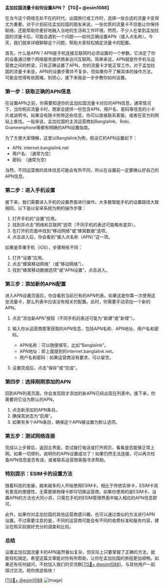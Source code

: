 **孟加拉国流量卡如何设置APN？【TG💪+ @esim1088】**

在当今这个网络无处不在的时代，出国旅行或工作时，选择一张合适的流量卡变得尤为重要。对于计划前往孟加拉国的朋友来说，一张优质的流量卡不仅能让你保持联络，还能帮助你更好地融入当地的生活和工作环境。然而，不少人在拿到孟加拉国的流量卡后，可能会遇到一个问题——如何正确设置APN（接入点名称）。今天，我们就来详细聊聊这个问题，帮助大家轻松搞定流量卡的配置。

首先，什么是APN？APN是手机连接互联网时必须设置的一个参数，它决定了你的设备通过哪个网络服务提供商来访问互联网。简单来说，APN就是你手机与运营商之间的桥梁，只有正确设置了APN，你的流量卡才能正常工作。对于孟加拉国的流量卡来说，APN的设置步骤并不复杂，但如果你不了解具体的操作方法，可能会觉得有些困难。别担心，接下来我会一步步教你如何设置。

### **第一步：获取正确的APN信息**

在设置APN之前，你需要知道你的孟加拉国流量卡对应的APN信息。通常情况下，当你购买流量卡时，商家会提供一份包含APN、用户名、密码等信息的小卡片或说明书。如果没有随卡附带这些信息，你可以直接联系客服，或者在官方的网站上查找。一般来说，孟加拉国的主流运营商如Banglalink、Robi、Grameenphone等都有明确的APN设置指南。

为了方便大家理解，这里以Banglalink为例，假设它的APN设置如下：
- APN: internet.banglalink.net
- 用户名: （通常为空）
- 密码: （通常为空）

当然，不同运营商的具体信息可能会有所不同，所以在设置前一定要确认好自己的APN信息。

### **第二步：进入手机设置**

接下来，我们需要进入手机的设置界面进行操作。大多数智能手机的设置路径大致相同，以下是以安卓系统为例的操作步骤：

1. 打开手机的“设置”应用。
2. 找到并点击“网络和互联网”选项（不同手机的表述可能略有差异）。
3. 在打开的页面中找到“移动网络”或“蜂窝数据”选项。
4. 点击进入后，你会看到“接入点名称（APN）”这一项。

如果是苹果手机（iOS），步骤稍有不同：
1. 打开“设置”应用。
2. 点击“蜂窝移动网络”（或“移动网络”）。
3. 找到“蜂窝移动数据选项”或“APN设置”，点击进入。

### **第三步：添加新的APN配置**

进入APN设置页面后，你会看到当前已有的APN列表。如果这是你第一次使用这张流量卡，那么列表中应该没有相关的配置。此时，你需要手动添加一个新的APN。

1. 点击“添加新APN”按钮（不同手机的表述可能为“新建”或“新增”）。
2. 输入你从运营商那里获取的APN信息，包括APN名称、APN地址、用户名和密码。
   - APN名称：可以随便填写，比如“Banglalink”。
   - APN地址：即上面提到的internet.banglalink.net。
   - 用户名和密码：如果运营商没有要求，可以留空。

3. 设置完成后，点击“保存”或“完成”。

### **第四步：选择刚刚添加的APN**

回到APN列表页面，你会发现刚才添加的新APN已经出现在列表中。接下来，你需要将它设为默认的APN。

1. 点击新添加的APN条目。
2. 确保其状态为“启用”。
3. 如果有多个APN条目，确保这个APN被设置为默认选项。

### **第五步：测试网络连接**

完成以上步骤后，返回主界面，尝试拨打电话或打开网页，看看是否能够正常上网。如果一切顺利，说明你的APN设置成功了！如果仍然无法连接，可以再次检查APN信息是否有误，或者联系运营商客服寻求帮助。

### **特别提示：ESIM卡的设置方法**

随着科技的发展，越来越多的人开始使用ESIM卡。相比于传统实体卡，ESIM卡具有更高的便捷性，无需更换物理卡即可切换运营商。如果你使用的是ESIM卡，设置APN的方法也大同小异，只需在手机的ESIM管理界面中输入相应的APN信息即可。

此外，如果你对孟加拉国的其他运营商感兴趣，也可以通过类似的方法进行APN设置。不过需要注意的是，不同的运营商可能会有不同的收费标准和服务内容，建议在购买前做好充分的调查和比较。

### **总结**

设置孟加拉国流量卡的APN虽然看似复杂，但实际上只要掌握了正确的方法，就能轻松搞定。希望这篇文章能对你有所帮助，让你在孟加拉国的旅程更加顺畅。如果还有任何疑问，不妨加入我们的交流群[[TG💪+ @esim1088](https://t.me/s/esim1088)]，与其他用户一起探讨交流。祝你旅途愉快！

[[TG💪+ @esim1088](https://t.me/s/esim1088) ![Image](https://i.postimg.cc/4NQfJmqS/Snipaste-2025-05-13-00-14-12.png)]